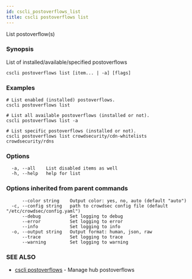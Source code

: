 ```yaml
---
id: cscli_postoverflows_list
title: cscli postoverflows list
---
```

List postoverflow(s)

### Synopsis

List of installed/available/specified postoverflows

```
cscli postoverflows list [item... | -a] [flags]
```

### Examples

```
# List enabled (installed) postoverflows.
cscli postoverflows list

# List all available postoverflows (installed or not).
cscli postoverflows list -a

# List specific postoverflows (installed or not).
cscli postoverflows list crowdsecurity/cdn-whitelists crowdsecurity/rdns
```

### Options

```
  -a, --all    List disabled items as well
  -h, --help   help for list
```

### Options inherited from parent commands

```
      --color string    Output color: yes, no, auto (default "auto")
  -c, --config string   path to crowdsec config file (default "/etc/crowdsec/config.yaml")
      --debug           Set logging to debug
      --error           Set logging to error
      --info            Set logging to info
  -o, --output string   Output format: human, json, raw
      --trace           Set logging to trace
      --warning         Set logging to warning
```

### SEE ALSO

* [cscli postoverflows](/cscli/cscli_postoverflows.md)	 - Manage hub postoverflows

